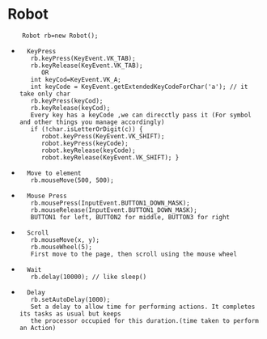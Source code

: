 # Robot


		Robot rb=new Robot();

		
*		KeyPress	  
		 rb.keyPress(KeyEvent.VK_TAB);
		 rb.keyRelease(KeyEvent.VK_TAB);  
			OR
		 int keyCod=KeyEvent.VK_A; 
		 int keyCode = KeyEvent.getExtendedKeyCodeForChar('a'); // it take only char
		 rb.keyPress(keyCod);
		 rb.keyRelease(keyCod);			
		 Every key has a keyCode ,we can direcctly pass it (For symbol and other things you manage accordingly)  
		 if (!char.isLetterOrDigit(c)) {
		    robot.keyPress(KeyEvent.VK_SHIFT);
		    robot.keyPress(keyCode);
		    robot.keyRelease(keyCode);
		    robot.keyRelease(KeyEvent.VK_SHIFT); }
		            
		
*		Move to element	  
		 rb.mouseMove(500, 500);			
		 
		 
*		Mouse Press	  
		 rb.mousePress(InputEvent.BUTTON1_DOWN_MASK);  
		 rb.mouseRelease(InputEvent.BUTTON1_DOWN_MASK);	  
		 BUTTON1 for left, BUTTON2 for middle, BUTTON3 for right   
            
            
*		Scroll			
		 rb.mouseMove(x, y);
		 rb.mouseWheel(5);
	     First move to the page, then scroll using the mouse wheel 
	     
	     
*		Wait   
		 rb.delay(10000); // like sleep()   


*		Delay   
		 rb.setAutoDelay(1000);	    
		 Set a delay to allow time for performing actions. It completes its tasks as usual but keeps   
 		 the processor occupied for this duration.(time taken to perform an Action)
		    
	     
	     
	     
	     
            
             